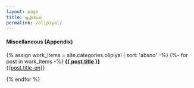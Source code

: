 ```yaml
---
layout: page
title: ஒழிபியல்
permalink: /olipiyal/
---
```


#### Miscellaneous (Appendix)

{% assign work_items = site.categories.olipiyal | sort: 'absno' -%}
{%- for post in work_items -%}
[**{{ post.title }}**]({{post.url}})<br>
[{{post.title-en}}]({{post.url}})

{% endfor %}

